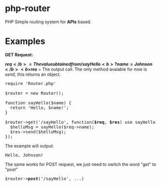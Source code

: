 # php-router
PHP Simple routing system for <b>APIs</b> based.


# Examples
<b>GET Request:</b>  

<b>$req</b> = The value obtained from /sayHello<b>?name=Johnson</b>  
<b>$res</b> = The output call. The only method avaiable for now is <i>send</i>, this returns an object.

<pre>
require 'Router.php'

$router = new Router();

function sayHello($name) {  
  return 'Hello, $name!';
}

$router->get('/sayHello', function(<b>$req</b>, <b>$res</b>) use sayHello {  
  $helloMsg = sayHello($req->name);
  $res->send($helloMsg);  
});
</pre>

The example will output:
<pre>
Hello, Johnson!
</pre>

The same works for POST request, we just need to switch the word "get" to "post"
<pre>
$router-><b>post</b>('/sayHello', ...)
</pre>
